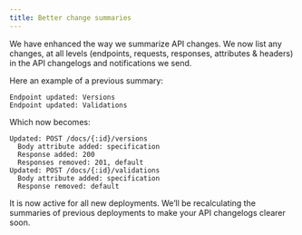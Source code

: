 ```yaml
---
title: Better change summaries
---
```


We have enhanced the way we summarize API changes. We now list any changes, at all levels (endpoints, requests, responses, attributes & headers) in the API changelogs and notifications we send.

Here an example of a previous summary:

```
Endpoint updated: Versions
Endpoint updated: Validations
```

Which now becomes:

```
Updated: POST /docs/{:id}/versions
  Body attribute added: specification
  Response added: 200
  Responses removed: 201, default
Updated: POST /docs/{:id}/validations
  Body attribute added: specification
  Response removed: default
```

It is now active for all new deployments. We’ll be recalculating the summaries of previous deployments to make your API changelogs clearer soon.
